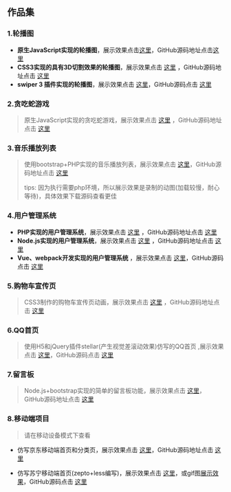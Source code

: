 ## 作品集

### 1.轮播图

- **原生JavaScript实现的轮播图**，展示效果点击[这里](https://ericzlin.github.io/Carousel/native/index.html)，GitHub源码地址点击[这里](https://github.com/EricZLin/Carousel) 
- **CSS3实现的具有3D切割效果的轮播图**，展示效果点击 [这里](https://ericzlin.github.io/Carousel/3d/index.html) ，GitHub源码地址点击 [这里](https://github.com/EricZLin/Carousel)
- **swiper 3 插件实现的轮播图**，展示效果点击 [这里](https://ericzlin.github.io/Carousel/swiper/index.html)，GitHub源码点击 [这里](https://github.com/EricZLin/Carousel)


### 2.贪吃蛇游戏

> 原生JavaScript实现的贪吃蛇游戏，展示效果点击 [这里](https://ericzlin.github.io/Snake/) ，GitHub源码地址点击 [这里](https://github.com/EricZLin/Snake) 

### 3.音乐播放列表

> 使用bootstrap+PHP实现的音乐播放列表，展示效果点击 [这里](https://ericzlin.github.io/Music/work.gif)，GitHub源码地址点击 [这里](https://github.com/EricZLin/Music) 
>
> tips: 因为执行需要php环境，所以展示效果是录制的动图(加载较慢，耐心等待)，具体效果下载源码查看更佳

### 4.用户管理系统

- **PHP实现的用户管理系统**，展示效果点击 [这里](https://ericzlin.github.io/phpums/work.gif) ，GitHub源码地址点击 [这里](https://github.com/EricZLin/phpums)
- **Node.js实现的用户管理系统**，展示效果点击 [这里](https://ericzlin.github.io/nodeums/work.gif) ，GitHub源码地址点击 [这里](https://github.com/EricZLin/nodeums)
- **Vue、webpack开发实现的用户管理系统** ，展示效果点击 [这里](https://ericzlin.github.io/vueums/work.gif)，GitHub源码点击 [这里](https://github.com/EricZLin/vueums) 

### 5.购物车宣传页

> CSS3制作的购物车宣传页动画，展示效果点击 [这里](https://ericzlin.github.io/Leaflets/) ，GitHub源码地址点击 [这里](https://github.com/EricZLin/Leaflets) 

### 6.QQ首页

> 使用H5和jQuery插件stellar(产生视觉差滚动效果)仿写的QQ首页 ,展示效果点击 [这里](https://ericzlin.github.io/Homepage/index.html)，GitHub源码点击 [这里](https://github.com/EricZLin/Homepage)

### 7.留言板

> Node.js+bootstrap实现的简单的留言板功能，展示效果点击 [这里](https://ericzlin.github.io/Message/work.gif)，GitHub源码地址点击 [这里](https://github.com/EricZLin/Message)

### 8.移动端项目

> 请在移动设备模式下查看

- 仿写京东移动端首页和分类页，展示效果点击 [这里](https://ericzlin.github.io/Mobilejd/index.html)，GitHub源码地址点击 [这里](https://github.com/EricZLin/Mobilejd)

- 仿写苏宁移动端首页(zepto+less编写)，展示效果点击 [这里](https://ericzlin.github.io/Mobilesn/index.html)，或gif图[展示效果](https://ericzlin.github.io/Mobilesn/work.gif)，GitHub源码点击 [这里](https://github.com/EricZLin/Mobilesn) 